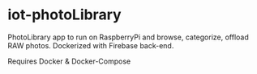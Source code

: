 # iot-photoLibrary
PhotoLibrary app to run on RaspberryPi and browse, categorize, offload RAW photos. Dockerized with Firebase back-end.

Requires Docker & Docker-Compose

